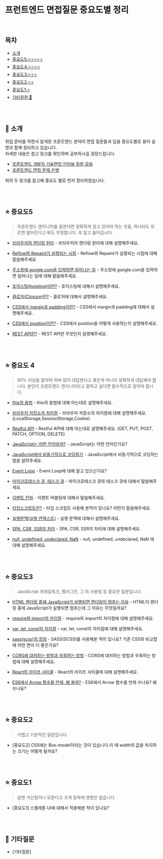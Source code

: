 # 프런트엔드 면접질문 중요도별 정리

<br>

## 목차

- [소개](#bow-소개)
- [중요도5:⭐️⭐️⭐️⭐️⭐️](#star-중요도5)
- [중요도4:⭐️⭐️⭐️⭐️](#star-중요도4)
- [중요도3:⭐️⭐️⭐️](#star-중요도3)
- [중요도2:⭐️⭐️](#star-중요도2)
- [중요도1:⭐️](#star-중요도1)
- [기타질문:🌟](#star2-기타질문)

<br>

<br>

## :bow: 소개

취업 준비를 하면서 알게된 프론트엔드 분야의 면접 질문들과 답을 중요도별로 용어 설명과 함께 정리하고 있습니다.
<br>
자세한 내용은 참고 링크를 확인하며 공부하시길 권장드립니다.

- [프론트엔드 개발자 기술면접 인터뷰 질문 모음](https://realmojo.tistory.com/300)
  <br>
- [프론트엔드 면접 문제 은행](https://h5bp.org/Front-end-Developer-Interview-Questions/translations/korean/)

위의 두 링크를 참고해 중요도 별로 먼저 정리하였습니다.


<br>

<br>

## :star: 중요도5

> 프론트엔드 엔지니어를 꿈꾼다면 정확하게 알고 있어야 하는 것들, 하나라도 모르면 떨어진다고 봐도 무방합니다. 꼭 알고 들어갑시다.

- [브라우저의 렌더링 원리](https://github.com/seok28/Frontend_Interview/blob/main/Notes/important-5/browser-rendering.md) - 브라우저의 렌더링 원리에 대해 설명해주세요.

- [Reflow와 Repaint가 실행되는 시점](https://github.com/seok28/Frontend_Interview/blob/main/Notes/important-5/reflow-repaint.md) - Reflow와 Repaint가 실행되는 시점에 대해 말씀해주세요.

- [주소창에 google.com을 입력하면 일어나는 일](https://github.com/seok28/Frontend_Interview/blob/main/Notes/important-5/what-happens-when-type-google.md) - 주소창에 google.com을 입력하면 일어나는 일에 대해 말씀해주세요.

- [호이스팅(hoisting)이란?](https://github.com/seok28/Frontend_Interview/blob/main/Notes/important-5/hoisting.md) - 호이스팅에 대해서 설명해주세요.

- [클로저(Closure)란?](https://github.com/seok28/Frontend_Interview/blob/main/Notes/important-5/closure.md) - 클로저에 대해서 설명해주세요.

- [CSS에서 margin과 padding이란?](https://github.com/seok28/Frontend_Interview/blob/main/Notes/important-5/margin-padding.md) - CSS에서 margin과 padding에 대해서 설명해주세요.

- [CSS에서 position이란?](https://github.com/seok28/Frontend_Interview/blob/main/Notes/important-5/position.md) - CSS에서 position을 어떻게 사용하는지 설명해주세요.

- [REST API란?](https://github.com/seok28/Frontend_Interview/blob/main/Notes/important-5/rest-api.md) - REST API란 무엇인지 설명해주세요.

<br>

<br>

## :star: 중요도 4

> 90% 이상을 알아야 하며 많이 대답한다고 좋은게 아니라 정확하게 대답해야 합니다. 본인이 프론트엔드 엔지니어라고 말하고 싶다면 필수적으로 알아야 합니다.

- [this의 용법](https://github.com/seok28/Frontend-Interview/blob/main/Notes/important-4/this.md) - this의 용법에 대해 아는대로 설명해주세요.

- [브라우저 저장소의 차이점](https://github.com/seok28/Frontend-Interview/blob/main/Notes/important-4/web-storage.md) - 브라우저 저장소의 차이점에 대해 설명해주세요. (LocalStorage,SessionStorage,Cookie)

- [Restful API](https://github.com/seok28/Frontend-Interview/blob/main/Notes/important-4/restful-api.md) - Restful API에 대해 아는대로 설명해주세요. (GET, PUT, POST, PATCH, OPTION, DELETE)

- [JavaScript는 어떤 언어일까?](https://github.com/seok28/Frontend-Interview/blob/main/Notes/important-4/about-javascript.md) - JavaScript는 어떤 언어인가요?

- [JavaScript에서 비동기적으로 코딩하기](https://github.com/seok28/Frontend-Interview/blob/main/Notes/important-4/async-in-javascript.md) - JavaScript에서 비동기적으로 코딩하는 법을 알려주세요.

- [Event Loop](https://github.com/seok28/Frontend-Interview/blob/main/Notes/important-4/event-loop.md) - Event Loop에 대해 알고 있으신가요?

- [마이크로태스크 큐, 태스크 큐](https://github.com/seok28/Frontend-Interview/blob/main/Notes/important-4/microtask-queue-task-queue.md) - 마이크로태스크 큐와 태스크 큐에 대해서 말씀해주세요.

- [이벤트 전파](https://github.com/seok28/Frontend-Interview/blob/main/Notes/important-4/event-bubbling.md) - 이벤트 버블링에 대해서 말씀해주세요.

- [타입스크립트란?](https://github.com/seok28/Frontend-Interview/blob/main/Notes/important-4/type-script.md) - 타입 스크립트 사용해 본적이 있나요? 어떤지 말씀해주세요.

- [실행문맥(실행 컨텍스트)](https://github.com/seok28/Frontend-Interview/blob/main/Notes/important-4/execution-context.md) - 실행 문맥에 대해서 설명해주세요.

- [SPA, CSR, SSR의 차이](https://github.com/seok28/Frontend-Interview/blob/main/Notes/important-4/spa-scr-ssr.md) - SPA, CSR, SSR의 차이에 대해 설명해주세요.

- [null, undefined, undeclared, NaN](https://github.com/seok28/Frontend-Interview/blob/main/Notes/important-4/null-undefined-undeclared-nan.md) - null, undefined, undeclared, NaN 에 대해 설명해주세요.

<br>

<br>

## :star: 중요도3

> JavaScript 프레임워크, 플러그인, 그 외 사용법 등 중요한 질문입니다.

- [HTML 렌더링 중에 JavaScript가 실행되면 렌더링이 멈추는 이유](https://github.com/seok28/Frontend-Interview/blob/main/Notes/important-3/why-stop-rendering.md) - HTML이 렌더링 중에 JavaScript가 실행되면 멈추는데 그 이유는 무엇일까요?

- [require와 import의 차이점](https://github.com/seok28/Frontend-Interview/blob/main/Notes/important-3/require-import.md) - require와 import의 차이점에 대해 설명해주세요.

- [var, let, const의 차이점](https://github.com/seok28/Frontend-Interview/blob/main/Notes/important-3/var-let-const.md) - var, let, const의 차이점에 대해 설명해주세요.

- [sass(scss)의 장점](https://github.com/seok28/Frontend-Interview/blob/main/Notes/important-3/sass-scss.md) - SASS(SCSS)를 사용해본 적이 있나요? 기존 CSS와 비교할 때 어떤 면이 더 좋은가요?

- [CORS에 대처하는 방법과 우회하는 방법](https://github.com/seok28/Frontend-Interview/blob/main/Notes/important-3/how-to-handle-cors-error.md) - CORS에 대처하는 방법과 우회하는 방법에 대해 설명해주세요.

- [React의 라이프 사이클](https://github.com/seok28/Frontend-Interview/blob/main/Notes/important-3/react-life-cycle.md) - React의 라이프 사이클에 대해 설명해주세요.

- [ES6에서 Arrow 함수를 언제, 왜 쓸까?](https://github.com/seok28/Frontend-Interview/blob/main/Notes/important-3/es6-arrow-function.md) - ES6에서 Arrow 함수를 언제 쓰나요? 왜 쓰나요?

<br>

<br>

## :star: 중요도2

> 가볍고 기본적인 질문입니다.

- [중요도2] CSS에는 Box-model이라는 것이 있습니다.이 때 width의 값을 차지하는 크기는 어떻게 될까요?

<br>

<br>

## :star: 중요도1

> 알면 가산점이나 모른다고 크게 등락에 영향은 없습니다.

- [중요도1] 스켈레톤 UI에 대해서 적용해본 적이 있나요?

<br>

<br>

## :star2: 기타질문

- [기타질문]
